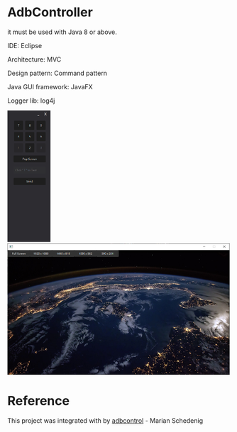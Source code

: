 # AdbController

it must be used with Java 8 or above.

IDE: Eclipse<p>
Architecture: MVC<p>
Design pattern: Command pattern<p>
Java GUI framework: JavaFX<p>
Logger lib: log4j<p>

<p float="left">
  <img src="https://github.com/LeshLiao/AdbController/blob/main/media/01.png" height="297">
  <img src="https://github.com/LeshLiao/AdbController/blob/main/media/02.png" height="297">
</p>

# Reference
This project was integrated with by [adbcontrol](http://marian.schedenig.name/2014/07/03/remote-control-your-android-phone-through-adb/) - Marian Schedenig
